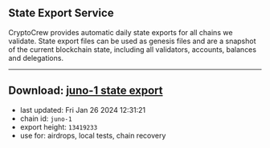 ## State Export Service
CryptoCrew provides automatic daily state exports for all chains we validate. State export files can be used as genesis files and are a snapshot of the current blockchain state, including all validators, accounts, balances and delegations.

---
**Download: [juno-1 state export](https://dl.ccvalidators.com/SERVICE/juno/juno-1_export_13419233.json)**
---

- last updated: Fri Jan 26 2024 12:31:21
- chain id: `juno-1`
- export height: `13419233`
- use for: airdrops, local tests, chain recovery
